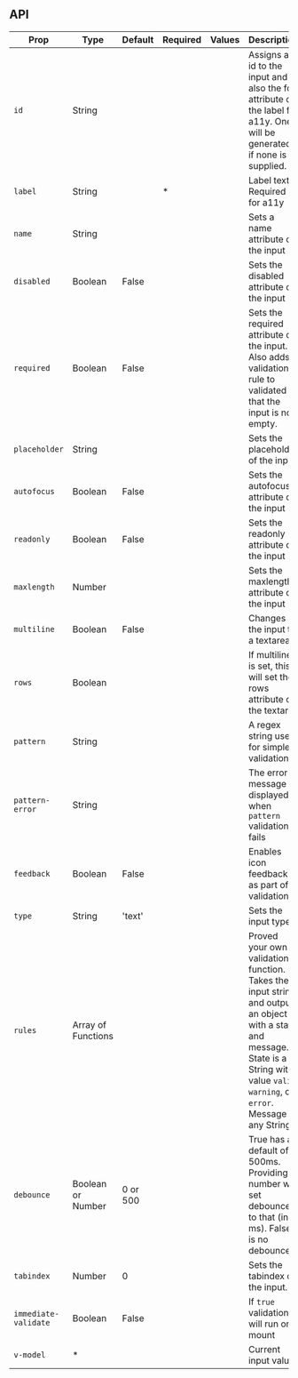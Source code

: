 ## API

| Prop | Type | Default | Required | Values | Description |
| --- | --- | --- | --- | --- | --- |
| `id` | String |  |  |  | Assigns an id to the input and also the for attribute of the label for a11y. One will be generated if none is supplied. |
| `label` | String |  | * |  | Label text. Required for a11y |
| `name` | String |  |  |  | Sets a name attribute on the input |
| `disabled` | Boolean | False |  |  | Sets the disabled attribute on the input |
| `required` | Boolean | False |  |  | Sets the required attribute on the input. Also adds a validation rule to validated that the input is not empty. |
| `placeholder` | String |  |  |  | Sets the placeholder of the input |
| `autofocus` | Boolean | False |  |  | Sets the autofocus attribute on the input |
| `readonly` | Boolean | False |  |  | Sets the readonly attribute on the input |
| `maxlength` | Number |  |  |  | Sets the maxlength attribute on the input |
| `multiline` | Boolean | False |  |  | Changes the input to a textarea |
| `rows` | Boolean |  |  |  | If multiline is set, this will set the rows attribute of the textarea |
| `pattern` | String |  |  |  | A regex string used for simple validation |
| `pattern-error` | String |  |  |  | The error message displayed when `pattern` validation fails |
| `feedback` | Boolean | False |  |  | Enables icon feedback as part of validation |
| `type` | String | 'text' |  |  | Sets the input type |
| `rules` | Array of Functions |  |  |  | Proved your own validation function. Takes the input string and outputs an object with a state and message. State is a String with value `valid`, `warning`, or `error`. Message is any String. |
| `debounce` | Boolean or Number | 0 or 500 |  |  | True has a default of 500ms. Providing a number will set debounce to that (in ms). False is no debounce. |
| `tabindex` | Number | 0 |  |  | Sets the tabindex of the input. |
| `immediate-validate` | Boolean | False |  |  | If `true` validation will run on mount |
| `v-model` | * |  |  |  | Current input value |
